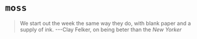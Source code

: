 # `moss`

> We start out the week the same way they do, with blank paper and a supply of ink.
> ---Clay Felker, on being beter than the _New Yorker_
